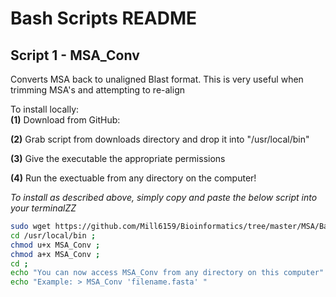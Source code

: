 # Bash Scripts README

## Script 1 - MSA_Conv

Converts MSA back to unaligned Blast format. This is very useful when trimming MSA's and attempting to re-align  

To install locally:  
**(1)** Download from GitHub: 

**(2)** Grab script from downloads directory and drop it into "/usr/local/bin"

**(3)** Give the executable the appropriate permissions

**(4)** Run the exectuable from any directory on the computer!

*To install as described above, simply copy and paste the below script into your terminalZZ*

```bash
sudo wget https://github.com/Mill6159/Bioinformatics/tree/master/MSA/BashScripts/MSA_Conv -P /usr/local/bin ;
cd /usr/local/bin ;
chmod u+x MSA_Conv ;
chmod a+x MSA_Conv ;
cd ;
echo "You can now access MSA_Conv from any directory on this computer"
echo "Example: > MSA_Conv 'filename.fasta' "
```
